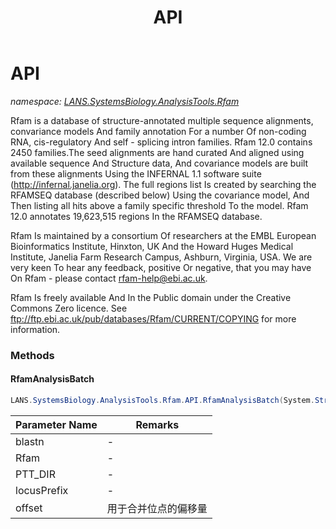﻿---
title: API
---

# API
_namespace: [LANS.SystemsBiology.AnalysisTools.Rfam](N-LANS.SystemsBiology.AnalysisTools.Rfam.html)_

Rfam is a database of structure-annotated multiple sequence alignments,
 convariance models And family annotation For a number Of non-coding RNA,
 cis-regulatory And self - splicing intron families. Rfam 12.0 contains 2450
 families.The seed alignments are hand curated And aligned using available
 sequence And Structure data, And covariance models are built from these
 alignments Using the INFERNAL 1.1 software suite (http://infernal.janelia.org).
 The full regions list Is created by searching the RFAMSEQ database (described
 below) Using the covariance model, And Then listing all hits above a family
 specific threshold To the model. Rfam 12.0 annotates 19,623,515 regions In the
 RFAMSEQ database.
 
 Rfam Is maintained by a consortium Of researchers at the EMBL European
 Bioinformatics Institute, Hinxton, UK And the Howard Huges Medical Institute,
 Janelia Farm Research Campus, Ashburn, Virginia, USA. We are very keen To hear
 any feedback, positive Or negative, that you may have On Rfam - please contact
 rfam-help@ebi.ac.uk.
 
 Rfam Is freely available And In the Public domain under the Creative Commons
 Zero licence. See ftp://ftp.ebi.ac.uk/pub/databases/Rfam/CURRENT/COPYING for
 more information.



### Methods

#### RfamAnalysisBatch
```csharp
LANS.SystemsBiology.AnalysisTools.Rfam.API.RfamAnalysisBatch(System.String,System.String,System.String,System.String,System.Int32,System.Boolean)
```


|Parameter Name|Remarks|
|--------------|-------|
|blastn|-|
|Rfam|-|
|PTT_DIR|-|
|locusPrefix|-|
|offset|用于合并位点的偏移量|



